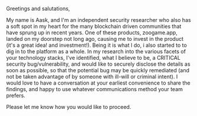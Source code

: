 Greetings and salutations, 

My name is Aask, and I'm an independent security researcher who also has a soft spot in my heart for the many blockchain driven communities that have sprung up in recent years. One of these products, zoogame.app, landed on my doorstep not long ago, causing me to invest in the product (it's a great idea! and investment!). Being it is what I do, i also started to to dig in to the platform as a whole. In my research into the various facets of your technology stacks, I've identified, what I believe to be, a CRITICAL security bug/vulnerability, and would like to securely disclose the details as soon as possible, so that the potential bug may be quickly remediated (and not be taken advantage of by someone with ill-will or criminal intent). I would love to have a conversation at your earliest convenience to share the findings, and happy to use whatever communications method your team prefers.

Please let me know how you would like to proceed.